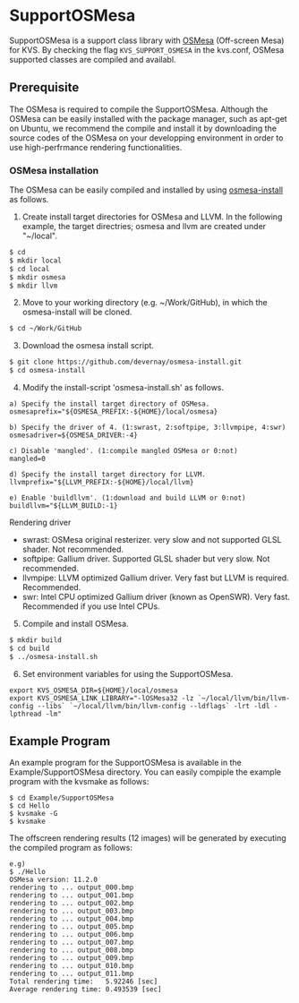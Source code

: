 # SupportOSMesa
SupportOSMesa is a support class library with [OSMesa](https://docs.mesa3d.org/osmesa.html) (Off-screen Mesa) for KVS. By checking the flag `KVS_SUPPORT_OSMESA` in the kvs.conf, OSMesa supported classes are compiled and availabl.

## Prerequisite
The OSMesa is required to compile the SupportOSMesa. Although the OSMesa can be easily installed with the package manager, such as apt-get on Ubuntu, we recommend the compile and install it by downloading the source codes of the OSMesa on your developping environment in order to use high-perfrmance rendering functionalities. 

### OSMesa installation
The OSMesa can be easily compiled and installed by using [osmesa-install](https://github.com/devernay/osmesa-install.git) as follows.

1. Create install target directories for OSMesa and LLVM. In the following example, the target directries; osmesa and llvm are created under "~/local".

```sh
$ cd
$ mkdir local
$ cd local
$ mkdir osmesa
$ mkdir llvm
```

2. Move to your working directory (e.g. ~/Work/GitHub), in which the osmesa-install will be cloned.

```sh
$ cd ~/Work/GitHub
```

3. Download the osmesa install script.

```sh
$ git clone https://github.com/devernay/osmesa-install.git
$ cd osmesa-install
```

4. Modify the install-script 'osmesa-install.sh' as follows.

```
a) Specify the install target directory of OSMesa.
osmesaprefix="${OSMESA_PREFIX:-${HOME}/local/osmesa}

b) Specify the driver of 4. (1:swrast, 2:softpipe, 3:llvmpipe, 4:swr)
osmesadriver=${OSMESA_DRIVER:-4}

c) Disable 'mangled'. (1:compile mangled OSMesa or 0:not)
mangled=0

d) Specify the install target directory for LLVM.
llvmprefix="${LLVM_PREFIX:-${HOME}/local/llvm}

e) Enable 'buildllvm'. (1:download and build LLVM or 0:not)
buildllvm="${LLVM_BUILD:-1}
```

Rendering driver
- swrast: OSMesa original resterizer. very slow and not supported GLSL shader. Not recommended.
- softpipe: Gallium driver. Supported GLSL shader but very slow. Not recommended.
- llvmpipe: LLVM optimized Gallium driver. Very fast but LLVM is required. Recommended.
- swr: Intel CPU optimized Gallium driver (known as OpenSWR). Very fast. Recommended if you use Intel CPUs.

5. Compile and install OSMesa.

```sh
$ mkdir build
$ cd build
$ ../osmesa-install.sh
```

6. Set environment variables for using the SupportOSMesa.

```
export KVS_OSMESA_DIR=${HOME}/local/osmesa
export KVS_OSMESA_LINK_LIBRARY="-lOSMesa32 -lz `~/local/llvm/bin/llvm-config --libs` `~/local/llvm/bin/llvm-config --ldflags` -lrt -ldl -lpthread -lm"
```

## Example Program
An example program for the SupportOSMesa is available in the Example/SupportOSMesa directory. You can easily compiple the example program with the kvsmake as follows:

```
$ cd Example/SupportOSMesa
$ cd Hello
$ kvsmake -G
$ kvsmake
```

The offscreen rendering results (12 images) will be generated by executing the compiled program as follows:

```
e.g)
$ ./Hello
OSMesa version: 11.2.0
rendering to ... output_000.bmp
rendering to ... output_001.bmp
rendering to ... output_002.bmp
rendering to ... output_003.bmp
rendering to ... output_004.bmp
rendering to ... output_005.bmp
rendering to ... output_006.bmp
rendering to ... output_007.bmp
rendering to ... output_008.bmp
rendering to ... output_009.bmp
rendering to ... output_010.bmp
rendering to ... output_011.bmp
Total rendering time:   5.92246 [sec]
Average rendering time: 0.493539 [sec]
```
